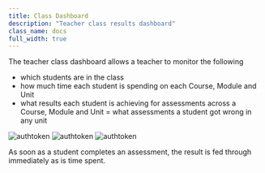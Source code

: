 ```yaml
---
title: Class Dashboard
description: "Teacher class results dashboard"
class_name: docs
full_width: true
---
```


The teacher class dashboard allows a teacher to monitor the following 

- which students are in the class
- how much time each student is spending on each Course, Module and Unit
- what results each student is achieving for assessments across a Course, Module and Unit
= what assessments a student got wrong in any unit

<img alt="authtoken" src="/img/docs/teacher_dashboard_students.png" class="simple"/>

<img alt="authtoken" src="/img/docs/teacher_dashboard_student_activity.png" class="simple"/>

<img alt="authtoken" src="/img/docs/teacher_dashboard_student_unit_activity.png" class="simple"/>

As soon as a student completes an assessment, the result is fed through immediately as is time spent.

